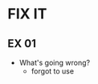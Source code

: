 # FIX IT
## EX 01
* What's going wrong?
  * forgot to use <script> tags
  * forgot '' around the content of document.write
* Make sure the title is displayed on the page.